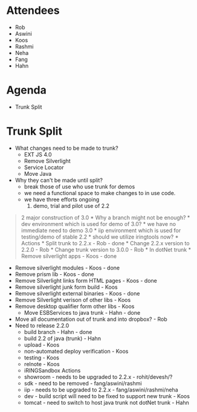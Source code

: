 # Attendees #
  * Rob
  * Aswini
  * Koos
  * Rashmi
  * Neha
  * Fang
  * Hahn

# Agenda #
  * Trunk Split

# Trunk Split #
  * What changes need to be made to trunk?
    * EXT JS 4.0
    * Remove Silverlight
    * Service Locator
    * Move Java
  * Why they can't be made until split?
    * break those of use who use trunk for demos
    * we need a functional space to make changes to in 	use code.
    * we have three efforts ongoing
      1. demo, trial and pilot use of 2.2
> 2 major construction of 3.0
    * Why a branch might not be enough?
      * dev environment which is used for demo of 3.0?
      * we have no immediate need to demo 3.0
      * iip environment which is used for testing/demo of stable 2.2
      * should we utilize iringtools now?
    * Actions
      * Split trunk to 2.2.x - Rob - done
      * Change 2.2.x version to 2.2.0 - Rob
      * Change trunk version to 3.0.0 - Rob
      * In dotNet trunk
        * Remove silverlight apps - Koos - done
  * Remove silverlight modules - Koos - done
  * Remove prism lib - Koos - done
  * Remove Silverlight links form HTML pages - Koos - done
  * Remove silverlight junk form build - Koos
  * Remove silverlight external binaries - Koos - done
  * Remove Silverlight verison of other libs - Koos
  * Remove desktop qualifier form other libs - Koos
    * Move ESBServices to java trunk - Hahn - done
  * Move all documentation out of trunk and into dropbox? - Rob
  * Need to release 2.2.0
    * build branch - Hahn - done
    * build 2.2 of java (trunk) - Hahn
    * upload - Koos
    * non-automated deploy verification - Koos
    * testing - Koos
    * relnote - Koos
    * iRINGSandbox Actions
    * showroom - needs to be upgraded to 2.2.x - rohit/devesh/?
    * sdk - need to be removed - fang/aswini/rashmi
    * iip - needs to be upgraded to 2.2.x - fang/aswini/rashmi/neha
    * dev - build script will need to be fixed to support new trunk - Koos
    * tomcat - need to switch to host java trunk not dotNet trunk - Hahn

